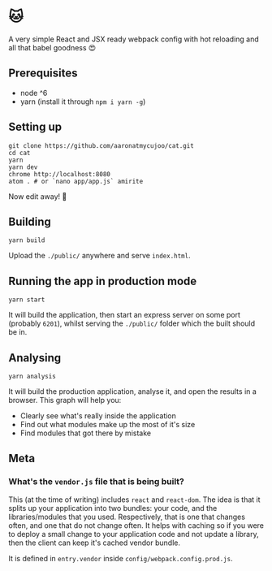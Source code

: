 # 🐱

A very simple React and JSX ready webpack config with hot reloading and all that babel goodness 😍

## Prerequisites

- node ^6
- yarn (install it through `npm i yarn -g`)

## Setting up

```
git clone https://github.com/aaronatmycujoo/cat.git
cd cat
yarn
yarn dev
chrome http://localhost:8080
atom . # or `nano app/app.js` amirite
```

Now edit away! 🎉

## Building

```
yarn build
```

Upload the `./public/` anywhere and serve `index.html`.

## Running the app in production mode

```
yarn start
```

It will build the application, then start an express server on some port (probably `6201`), whilst serving the `./public/` folder which the built should be in.

## Analysing

`yarn analysis`

It will build the production application, analyse it, and open the results in a browser. This graph will help you:

- Clearly see what's really inside the application
- Find out what modules make up the most of it's size
- Find modules that got there by mistake

## Meta

### What's the `vendor.js` file that is being built?

This (at the time of writing) includes `react` and `react-dom`. The idea is that it splits up your application into two bundles: your code, and the libraries/modules that you used. Respectively, that is one that changes often, and one that do not change often. It helps with caching so if you were to deploy a small change to your application code and not update a library, then the client can keep it's cached vendor bundle.

It is defined in `entry.vendor` inside `config/webpack.config.prod.js`.
